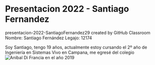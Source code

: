 # Presentacion 2022 - Santiago Fernandez
presentacion-2022-SantiagoFernandez29 created by GitHub Classroom
Nombre: Santiago Fernández
Legajo: 12174

Soy Santiago, tengo 19 años, actualmente estoy cursando el 2º año de Ingeniería en Sistemas
Vivo en Campana, me egresé del colegio ![Anibal Di Francia en el año 2019]()



